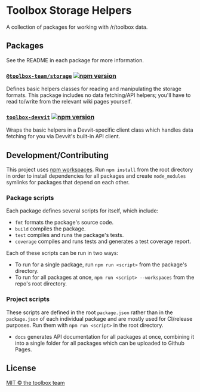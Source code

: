 # Toolbox Storage Helpers

A collection of packages for working with /r/toolbox data.

## Packages

See the README in each package for more information.

### [`@toolbox-team/storage`](/packages/storage/) [![npm version](https://img.shields.io/npm/v/@toolbox-team/storage.svg)](https://www.npmjs.com/package/@toolbox-team/storage)

Defines basic helpers classes for reading and manipulating the storage formats.
This package includes no data fetching/API helpers; you'll have to read to/write
from the relevant wiki pages yourself.

### [`toolbox-devvit`](/packages/toolbox-devvit/) [![npm version](https://img.shields.io/npm/v/toolbox-devvit.svg)](https://www.npmjs.com/package/toolbox-devvit)

Wraps the basic helpers in a Devvit-specific client class which handles data
fetching for you via Devvit's built-in API client.

## Development/Contributing

This project uses [npm workspaces][npm-workspaces]. Run `npm install` from the
root directory in order to install dependencies for all packages and create
`node_modules` symlinks for packages that depend on each other.

### Package scripts

Each package defines several scripts for itself, which include:

- `fmt` formats the package's source code.
- `build` compiles the package.
- `test` compiles and runs the package's tests.
- `coverage` compiles and runs tests and generates a test coverage report.

Each of these scripts can be run in two ways:

- To run for a single package, run `npm run <script>` from the package's
  directory.
- To run for all packages at once, `npm run <script> --workspaces` from the
  repo's root directory.

### Project scripts

These scripts are defined in the root `package.json` rather than in the
`package.json` of each individual package and are mostly used for CI/release
purposes. Run them with `npm run <script>` in the root directory.

- `docs` generates API documentation for all packages at once, combining it
  into a single folder for all packages which can be uploaded to Github Pages.

[npm-workspaces]: https://docs.npmjs.com/cli/using-npm/workspaces

## License

[MIT &copy; the toolbox team](/LICENSE)
